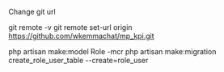 Change git url 

git remote -v 
git remote set-url origin https://github.com/wkemmachat/mp_kpi.git




php artisan make:model Role -mcr
php artisan make:migration create_role_user_table --create=role_user

